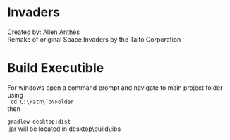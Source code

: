 # Invaders
Created by: Allen Anthes<br>
Remake of original Space Invaders by the Taito Corporation

# Build Executible
For windows open a command prompt and navigate to main project folder using <br>
<code> cd C:\Path\To\Folder </code><br>
then<br>
<code> gradlew desktop:dist </code><br>
.jar will be located in desktop\build\libs
